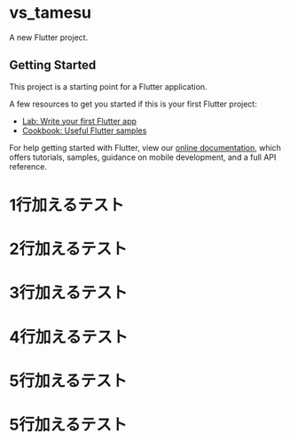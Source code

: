 # vs_tamesu

A new Flutter project.

## Getting Started

This project is a starting point for a Flutter application.

A few resources to get you started if this is your first Flutter project:

- [Lab: Write your first Flutter app](https://flutter.dev/docs/get-started/codelab)
- [Cookbook: Useful Flutter samples](https://flutter.dev/docs/cookbook)

For help getting started with Flutter, view our
[online documentation](https://flutter.dev/docs), which offers tutorials,
samples, guidance on mobile development, and a full API reference.

# 1行加えるテスト
# 2行加えるテスト
# 3行加えるテスト
# 4行加えるテスト
# 5行加えるテスト
# 5行加えるテスト
